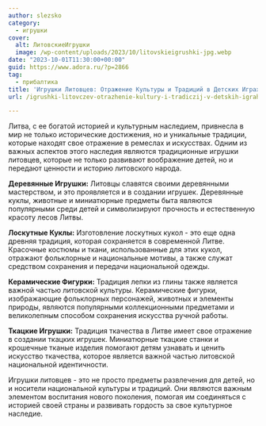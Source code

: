 ```yaml
---
author: slezsko
category:
  - игрушки
cover:
  alt: ЛитовскиеИгрушки
  image: /wp-content/uploads/2023/10/litovskieigrushki-jpg.webp
date: "2023-10-01T11:30:00+00:00"
guid: https://www.adora.ru/?p=2866
tag:
  - прибалтика
title: 'Игрушки Литовцев: Отражение Культуры и Традиций в Детских Играх'
url: /igrushki-litovczev-otrazhenie-kultury-i-tradiczij-v-detskih-igrah/

---
```

Литва, с ее богатой историей и культурным наследием, привнесла в мир не только исторические достижения, но и уникальные традиции, которые находят свое отражение в ремеслах и искусствах. Одним из важных аспектов этого наследия являются традиционные игрушки литовцев, которые не только развивают воображение детей, но и передают ценности и историю литовского народа.

**Деревянные Игрушки:** Литовцы славятся своими деревянными мастерством, и это проявляется и в создании игрушек. Деревянные куклы, животные и миниатюрные предметы быта являются популярными среди детей и символизируют прочность и естественную красоту лесов Литвы.

**Лоскутные Куклы:** Изготовление лоскутных кукол \- это еще одна древняя традиция, которая сохраняется в современной Литве. Красочные костюмы и ткани, использованные для этих кукол, отражают фольклорные и национальные мотивы, а также служат средством сохранения и передачи национальной одежды.

**Керамические Фигурки:** Традиция лепки из глины также является важной частью литовской культуры. Керамические фигурки, изображающие фольклорных персонажей, животных и элементы природы, являются популярными коллекционными предметами и великолепным способом сохранения искусства ручной работы.

**Ткацкие Игрушки:** Традиция ткачества в Литве имеет свое отражение в создании ткацких игрушек. Миниатюрные ткацкие станки и крошечные тканые изделия помогают детям узнавать и ценить искусство ткачества, которое является важной частью литовской национальной идентичности.

Игрушки литовцев \- это не просто предметы развлечения для детей, но и носители национальной культуры и традиций. Они являются важным элементом воспитания нового поколения, помогая им соединяться с историей своей страны и развивать гордость за свое культурное наследие.
